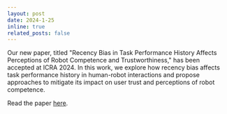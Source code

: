 ```yaml
---
layout: post
date: 2024-1-25
inline: true
related_posts: false
---
```


Our new paper, titled "Recency Bias in Task Performance History Affects Perceptions of Robot Competence and Trustworthiness," has been accepted at ICRA 2024. In this work, we explore how recency bias affects task performance history in human-robot interactions and propose approaches to mitigate its impact on user trust and perceptions of robot competence.

Read the paper [here](https://www.cairo-lab.com/papers/icra24.pdf).